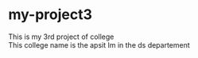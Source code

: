 # my-project3
This is my 3rd project of college 
<br>
This college name is the apsit
Im in the ds departement

